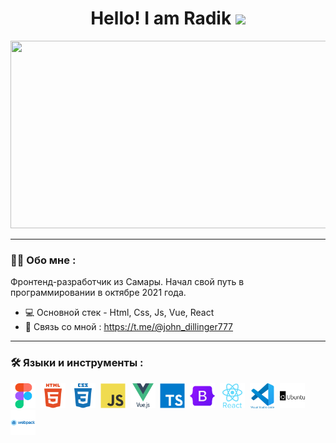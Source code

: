 <h1 align="center"> Hello! I am Radik <img src="https://media.giphy.com/media/iDOOSqoC0k3VeT9rd5/giphy.gif" width="100"></h1>

<div align="center">
    <img src="https://media.giphy.com/media/iIqmM5tTjmpOB9mpbn/giphy.gif" width="600" height="300">
</div>  

---

### :man_technologist: Обо мне :
Фронтенд-разработчик из Самары. Начал свой путь в программировании в октябре 2021 года.   
- :computer: Основной стек - Html, Css, Js, Vue, React
- :calling: Связь со мной : https://t.me/@john_dillinger777

---

### :hammer_and_wrench: Языки и инструменты :  
<img src="https://github.com/devicons/devicon/blob/master/icons/figma/figma-original.svg" width="40" height="40">&nbsp;
<img src="https://github.com/devicons/devicon/blob/master/icons/html5/html5-plain-wordmark.svg" width="40" height="40" >&nbsp;
<img src="https://github.com/devicons/devicon/blob/master/icons/css3/css3-plain-wordmark.svg" width="40" height="40">&nbsp;
<img src="https://github.com/devicons/devicon/blob/master/icons/javascript/javascript-original.svg" width="40" height="40">&nbsp;
<img src="https://github.com/devicons/devicon/blob/master/icons/vuejs/vuejs-original-wordmark.svg" width="40" height="40">&nbsp;
<img src="https://github.com/devicons/devicon/blob/master/icons/typescript/typescript-original.svg" width="40" height="40">&nbsp;
<img src="https://github.com/devicons/devicon/blob/master/icons/bootstrap/bootstrap-original.svg" width="40" height="40">&nbsp;
<img src="https://github.com/devicons/devicon/blob/master/icons/react/react-original-wordmark.svg" width="40" height="40">&nbsp;
<img src="https://github.com/devicons/devicon/blob/master/icons/vscode/vscode-original-wordmark.svg" width="40" height="40">&nbsp;
<img src="https://github.com/devicons/devicon/blob/master/icons/ubuntu/ubuntu-plain-wordmark.svg" width="40" height="40">&nbsp;
<img src="https://github.com/devicons/devicon/blob/master/icons/webpack/webpack-original-wordmark.svg" width="40" height="40">&nbsp;








